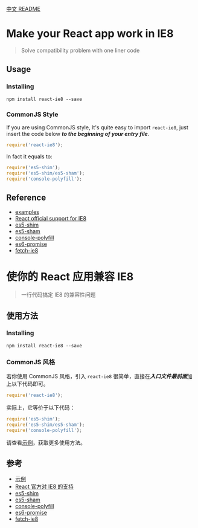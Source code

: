 [中文 README](#cn-make-your-react-app-work-in-ie8)

# Make your React app work in IE8

> Solve compatibility problem with one liner code

## Usage

### Installing

```shell
npm install react-ie8 --save
```

### CommonJS Style

If you are using CommonJS style, It's quite easy to import `react-ie8`, just insert the code below ***to the beginning of your entry file***.

```js
require('react-ie8');
```

In fact it equals to:

```js
require('es5-shim');
require('es5-shim/es5-sham');
require('console-polyfill');
```

## Reference

- [examples]
- [React official support for IE8]
- [es5-shim]
- [es5-sham]
- [console-polyfill]
- [es6-promise]
- [fetch-ie8]


<a id="cn-make-your-react-app-work-in-ie8"></a>

# 使你的 React 应用兼容 IE8

> 一行代码搞定 IE8 的兼容性问题

## 使用方法

### Installing

```shell
npm install react-ie8 --save
```

### CommonJS 风格

若你使用 CommonJS 风格，引入 `react-ie8` 很简单，直接在***入口文件最前面***加上以下代码即可。

```js
require('react-ie8');
```

实际上，它等价于以下代码：

```js
require('es5-shim');
require('es5-shim/es5-sham');
require('console-polyfill');
```

请查看[示例][examples]，获取更多使用方法。

## 参考

- [示例][examples]
- [React 官方对 IE8 的支持][React official support for IE8]
- [es5-shim]
- [es5-sham]
- [console-polyfill]
- [es6-promise]
- [fetch-ie8]


[React official support for IE8]: https://facebook.github.io/react/docs/working-with-the-browser.html#browser-support-and-polyfills
[examples]: https://github.com/xcatliu/react-ie8/tree/master/examples
[es5-shim]: https://github.com/es-shims/es5-shim
[es5-sham]: https://github.com/es-shims/es5-shim#shams
[console-polyfill]: https://github.com/paulmillr/console-polyfill
[es6-promise]: https://github.com/jakearchibald/es6-promise
[fetch-ie8]: https://github.com/camsong/fetch-ie8
